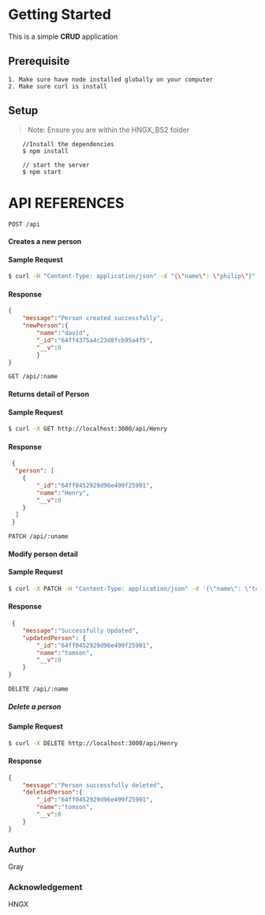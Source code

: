 # Getting Started

  This is a simple **CRUD** application
  ## Prerequisite
    1. Make sure have node installed globally on your computer
    2. Make sure curl is install
  ## Setup
> Note: Ensure you are within the HNGX_BS2 folder
   
```bs
    //Install the dependencies
    $ npm install

    // start the server
    $ npm start
```

# API REFERENCES

`POST /api`

#### Creates a new person

#### Sample Request
```bash
$ curl -H "Content-Type: application/json" -d "{\"name\": \"philip\"}" http://localhost:3000/api
```
#### Response 
```json
{
    "message":"Person created successfully",
    "newPerson":{
        "name":"david",
        "_id":"64ff4375a4c23d8fcb95a4f5",
        "__v":0
        }
}
```


`GET /api/:name`

 #### Returns detail of Person

 #### Sample Request
 ```bash
$ curl -X GET http://localhost:3000/api/Henry
 ```

#### Response

```json
 {
  "person": [
    {
        "_id":"64ff0452929d96e499f25901",
        "name":"Henry",
        "__v":0
    }
  ]
 }
```

`PATCH /api/:uname`

#### Modify person detail

#### Sample Request

```bash
$ curl -X PATCH -H "Content-Type: application/json" -d '{\"name\": \"tomson\"}' http://localhost:3000/api/Henry
```

#### Response

```json
 {
    "message":"Successfully Updated",
    "updatedPerson": {
        "_id":"64ff0452929d96e499f25901",
        "name":"tomson",
        "__v":0
    }
}
```

`DELETE /api/:name`

##### Delete a person

#### Sample Request

```bash
$ curl -X DELETE http://localhost:3000/api/Henry
```

#### Response
```json
{
    "message":"Person successfully deleted",
    "deletedPerson":{
        "_id":"64ff0452929d96e499f25901",
        "name":"tomson",
        "__v":0
    }
}
```
### Author
  Gray

### Acknowledgement
  HNGX